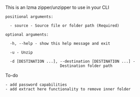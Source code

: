 This is an lzma zipper/unzipper to use in your CLI

    positional arguments:
    
      - source - Source file or folder path (Required)
    
    optional arguments:
    
      -h, --help - show this help message and exit
    
      -u - Unzip
    
      -d [DESTINATION ...], --destination [DESTINATION ...] - 
                            Destination folder path

To-do

    - add password capabilities
    - add extract here functionality to remove inner folder
